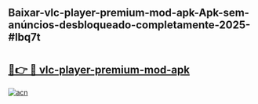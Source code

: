 ## Baixar-vlc-player-premium-mod-apk-Apk-sem-anúncios-desbloqueado-completamente-2025-#lbq7t

# <h2><a href="https://ainizakaria.my?title=vlc-player-premium-mod-apk&ref=22M">🔗👉 🔴 vlc-player-premium-mod-apk</a></h2>

[![acn](https://github.com/user-attachments/assets/0f9c940e-d8b0-45ae-aac7-cd30a18b3e1c)](https://ainizakaria.my?title=vlc-player-premium-mod-apk&ref=22M)

